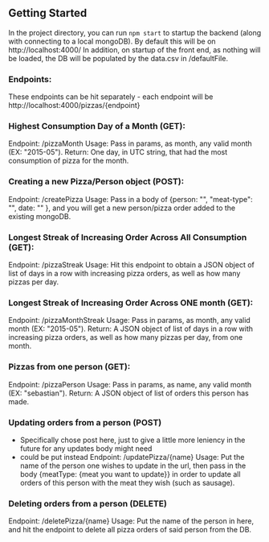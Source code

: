 ## Getting Started

In the project directory, you can run  `npm start` to startup the backend (along with connecting to a local mongoDB).
By default this will be on http://localhost:4000/
In addition, on startup of the front end, as nothing will be loaded, the DB will be populated by the data.csv in /defaultFile.


### Endpoints:

These endpoints can be hit separately - each endpoint will be http://localhost:4000/pizzas/{endpoint}

### Highest Consumption Day of a Month (GET): 
Endpoint: /pizzaMonth
Usage: Pass in params, as month, any valid month (EX: "2015-05").
Return: One day, in UTC string, that had the most consumption of pizza for the month.


### Creating a new Pizza/Person object (POST):
Endpoint: /createPizza
Usage: Pass in a body of {person: "", "meat-type": "", date: "" }, and you will get a new person/pizza order
added to the existing mongoDB.


### Longest Streak of Increasing Order Across All Consumption (GET):
Endpoint: /pizzaStreak
Usage: Hit this endpoint to obtain a JSON object of list of days in a row with increasing pizza orders, as well as
how many pizzas per day.


### Longest Streak of Increasing Order Across ONE month (GET):
Endpoint: /pizzaMonthStreak
Usage: Pass in params, as month, any valid month (EX: "2015-05").
Return: A JSON object of list of days in a row with increasing pizza orders, as well as
how many pizzas per day, from one month.


### Pizzas from one person (GET):
Endpoint: /pizzaPerson
Usage: Pass in params, as name, any valid month (EX: "sebastian").
Return: A JSON object of list of orders this person has made.

### Updating orders from a person (POST)
* Specifically chose post here, just to give a little more leniency in the future for any updates body might need
* could be put instead
Endpoint: /updatePizza/{name}
Usage: Put the name of the person one wishes to update in the url, then pass in the body {meatType: {meat you want to update}}
in order to update all orders of this person with the meat they wish (such as sausage).

### Deleting orders from a person (DELETE)
Endpoint: /deletePizza/{name}
Usage: Put the name of the person in here, and hit the endpoint to delete all pizza orders of said person from the DB.


